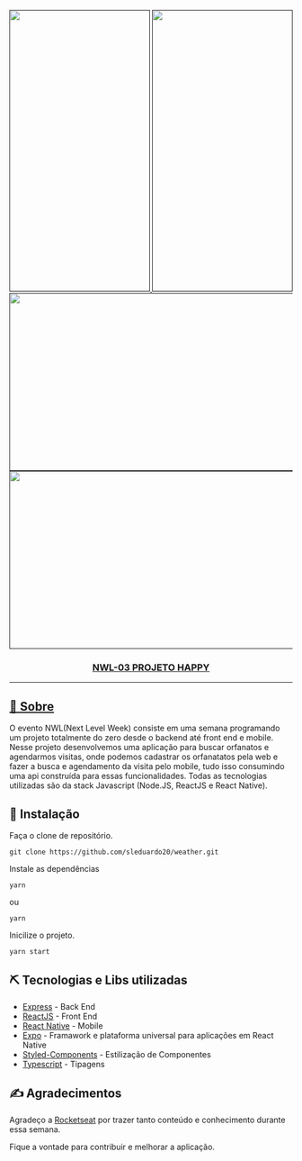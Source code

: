 <p align="center">
  <a href="" rel="noopener">
 <img width=250px height=500px style="-webkit-user-select: none;margin: auto;" src="https://raw.githubusercontent.com/sleduardo20/nwl-03/master/img/mobile01.png">
 <img width=250px height=500px style="-webkit-user-select: none;margin: auto;" src="https://raw.githubusercontent.com/sleduardo20/nwl-03/master/img/mobile02.png">
 <img style="-webkit-user-select: none;margin: auto;cursor: zoom-out;" src="https://raw.githubusercontent.com/sleduardo20/nwl-03/master/img/web01.png" width="524" height="316">
    <img style="-webkit-user-select: none;margin: auto;cursor: zoom-in;" src="https://raw.githubusercontent.com/sleduardo20/nwl-03/master/img/web02.png" width="524" height="316">
</p>

<h3 align="center">NWL-03 PROJETO HAPPY</h3>


---




## 🧐 Sobre <a name = "about"></a>

O evento NWL(Next Level Week) consiste em uma semana programando um projeto totalmente do zero desde o backend até front end e mobile. Nesse projeto desenvolvemos uma aplicação para buscar orfanatos e agendarmos visitas, onde podemos cadastrar os orfanatatos pela web e fazer a busca e agendamento da visita pelo mobile, tudo isso consumindo uma api construída para essas funcionalidades. Todas as tecnologias utilizadas são da stack Javascript  (Node.JS, ReactJS e React Native).

## 🏁 Instalação <a name = "getting_started"></a>

Faça o clone de repositório.

```
git clone https://github.com/sleduardo20/weather.git
```

Instale as dependências

```
yarn
```
ou

```
yarn
```

Inicilize o projeto.

```
yarn start
```

## ⛏️ Tecnologias e Libs utilizadas <a name = "built_using"></a>

- [Express](https://expressjs.com/pt-br/) - Back End
- [ReactJS](https://reactjs.org/docs/getting-started.html) - Front End
- [React Native](https://reactnative.dev/docs/getting-started) - Mobile
- [Expo](https://docs.expo.io/) - Framawork e plataforma universal para aplicações em React Native
- [Styled-Components](https://styled-components.com/docs) - Estilização de Componentes
- [Typescript](https://www.typescriptlang.org/docs) - Tipagens


## ✍️ Agradecimentos <a name = "authors"></a>

Agradeço a  [Rocketseat](https://rocketseat.com.br/) por trazer tanto conteúdo e conhecimento durante essa semana.

Fique a vontade para contribuir e melhorar a aplicação.
